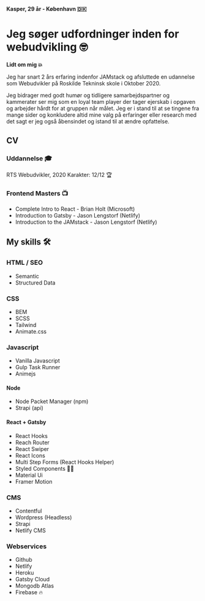 **Kasper, 29 år - København 🇩🇰**

# Jeg søger udfordninger inden for webudvikling 🤓
**Lidt om mig 💥**

Jeg har snart 2 års erfaring indenfor JAMstack og afsluttede en udannelse som Webudvikler på Roskilde Tekninsk skole i Oktober 2020. 

Jeg bidrager med godt humør og tidligere samarbejdspartner og kammerater ser mig som en loyal team player der tager ejerskab i opgaven og arbejder hårdt for at gruppen når målet. Jeg er i stand til at se tingene fra mange sider og konkludere altid mine valg på erfaringer eller research med det sagt er jeg også åbensindet og istand til at ændre opfattelse. 

## CV
### Uddannelse 🎓
RTS Webudvikler, 2020
Karakter: 12/12 🏆

### Frontend Masters 📺 
* Complete Intro to React - Brian Holt (Microsoft)
* Introduction to Gatsby - Jason Lengstorf (Netlify)
* Introduction to the JAMstack - Jason Lengstorf (Netlify)

## My skills 🛠

### HTML / SEO
* Semantic
* Structured Data

### CSS
* BEM
* SCSS
* Tailwind
* Animate.css

### Javascript
* Vanilla Javascript
* Gulp Task Runner
* Animejs

#### Node
* Node Packet Manager (npm)
* Strapi (api)

#### React + Gatsby
* React Hooks
* Reach Router
* React Swiper
* React Icons
* Multi Step Forms (React Hooks Helper)
* Styled Components 💅🏼
* Material Ui
* Framer Motion 

### CMS
* Contentful
* Wordpress (Headless)
* Strapi
* Netlify CMS

### Webservices
* Github
* Netlify
* Heroku
* Gatsby Cloud 
* Mongodb Atlas
* Firebase 🔥
